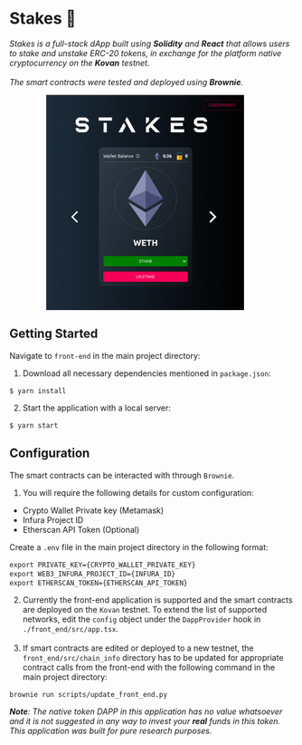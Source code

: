 # Stakes 👻

_Stakes is a full-stack dApp built using **Solidity** and **React** that
allows users to stake and unstake ERC-20 tokens, in
exchange for the platform native cryptocurrency on the
**Kovan** testnet._
<br/>
<br/>
_The smart contracts were tested and deployed using **Brownie**._

<p align="center">
<img src="./front_end/src/images/Stakes.png" width="350" align='center' />
&nbsp;
&nbsp;
&nbsp;

## Getting Started

Navigate to `front-end` in the main project directory:

1. Download all necessary dependencies mentioned in `package.json`:

```
$ yarn install
```

2. Start the application with a local server:

```
$ yarn start
```

## Configuration

The smart contracts can be interacted with through `Brownie`.

1. You will require the following details for custom configuration:

- Crypto Wallet Private key (Metamask)
- Infura Project ID
- Etherscan API Token (Optional)

Create a `.env` file in the main project directory in the following format:

```
export PRIVATE_KEY={CRYPTO_WALLET_PRIVATE_KEY}
export WEB3_INFURA_PROJECT_ID={INFURA_ID}
export ETHERSCAN_TOKEN={ETHERSCAN_API_TOKEN}
```

2. Currently the front-end application is supported and the smart contracts are deployed on the `Kovan` testnet. To extend the list of supported networks, edit the `config` object under the `DappProvider` hook in `./front_end/src/app.tsx`.
   <br/>
   <br/>
3. If smart contracts are edited or deployed to a new testnet, the `front_end/src/chain_info` directory has to be updated for appropriate contract calls from the front-end with the following command in the main project directory:

```
brownie run scripts/update_front_end.py
```

_***Note***: The native token DAPP in this application has no value whatsoever and it is not suggested in any way to invest your ***real*** funds in this token. This application was built for pure research purposes._
